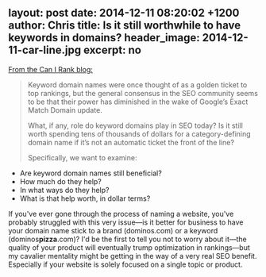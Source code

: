 layout: post
date: 2014-12-11 08:20:02 +1200
author: Chris
title: Is it still worthwhile to have keywords in domains?
header_image: 2014-12-11-car-line.jpg
excerpt: no
----

[From the Can I Rank blog:](http://www.canirank.com/blog/keyword-domains/?session=22f69924c5835d1f302e33d3a4529b55)

>Keyword domain names were once thought of as a golden ticket to top rankings, but the general consensus in the SEO community seems to be that their power has diminished in the wake of Google’s Exact Match Domain update.
>
>What, if any, role do keyword domains play in SEO today? Is it still worth spending tens of thousands of dollars for a category-defining domain name if it’s not an automatic ticket the front of the line?
>
> Specifically, we want to examine:
>
+ Are keyword domain names still beneficial?
+ How much do they help?
+ In what ways do they help?
+ What is that help worth, in dollar terms?

If you've ever gone through the process of naming a website, you've probably struggled with this very issue—is it better for business to have your domain name stick to a brand (dominos.com) or a keyword (dominos**pizza**.com)? I'd be the first to tell you not to worry about it—the quality of your product will eventually trump optimization in rankings—but my cavalier mentality might be getting in the way of a very real SEO benefit. Especially if your website is solely focused on a single topic or product.


